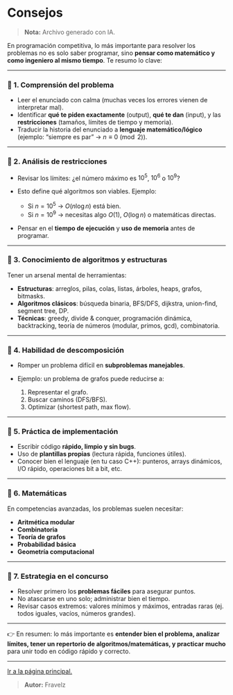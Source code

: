 # Consejos

> **Nota:** Archivo generado con IA.

En programación competitiva, lo más importante para resolver los problemas no es solo saber programar, sino **pensar como matemático y como ingeniero al mismo tiempo**. Te resumo lo clave:

---

### 🔑 1. **Comprensión del problema**

* Leer el enunciado con calma (muchas veces los errores vienen de interpretar mal).
* Identificar **qué te piden exactamente** (output), **qué te dan** (input), y las **restricciones** (tamaños, límites de tiempo y memoria).
* Traducir la historia del enunciado a **lenguaje matemático/lógico** (ejemplo: “siempre es par” → $n \equiv 0 \pmod{2}$).

---

### 🔑 2. **Análisis de restricciones**

* Revisar los límites: ¿el número máximo es $10^5$, $10^6$ o $10^9$?
* Esto define qué algoritmos son viables. Ejemplo:

  * Si $n = 10^5$ → $O(n \log n)$ está bien.
  * Si $n = 10^9$ → necesitas algo $O(1)$, $O(\log n)$ o matemáticas directas.
* Pensar en el **tiempo de ejecución** y **uso de memoria** antes de programar.

---

### 🔑 3. **Conocimiento de algoritmos y estructuras**

Tener un arsenal mental de herramientas:

* **Estructuras**: arreglos, pilas, colas, listas, árboles, heaps, grafos, bitmasks.
* **Algoritmos clásicos**: búsqueda binaria, BFS/DFS, dijkstra, union-find, segment tree, DP.
* **Técnicas**: greedy, divide & conquer, programación dinámica, backtracking, teoría de números (modular, primos, gcd), combinatoria.

---

### 🔑 4. **Habilidad de descomposición**

* Romper un problema difícil en **subproblemas manejables**.
* Ejemplo: un problema de grafos puede reducirse a:

  1. Representar el grafo.
  2. Buscar caminos (DFS/BFS).
  3. Optimizar (shortest path, max flow).

---

### 🔑 5. **Práctica de implementación**

* Escribir código **rápido, limpio y sin bugs**.
* Uso de **plantillas propias** (lectura rápida, funciones útiles).
* Conocer bien el lenguaje (en tu caso C++): punteros, arrays dinámicos, I/O rápido, operaciones bit a bit, etc.

---

### 🔑 6. **Matemáticas**

En competencias avanzadas, los problemas suelen necesitar:

* **Aritmética modular**
* **Combinatoria**
* **Teoría de grafos**
* **Probabilidad básica**
* **Geometría computacional**

---

### 🔑 7. **Estrategia en el concurso**

* Resolver primero los **problemas fáciles** para asegurar puntos.
* No atascarse en uno solo; administrar bien el tiempo.
* Revisar casos extremos: valores mínimos y máximos, entradas raras (ej. todos iguales, vacíos, números grandes).

---

👉 En resumen: lo más importante es **entender bien el problema, analizar límites, tener un repertorio de algoritmos/matemáticas, y practicar mucho** para unir todo en código rápido y correcto.

---

[Ir a la página principal.](https://github.com/FraVelz/Cpp-Zero_to_Advance)

> **Autor:** Fravelz
